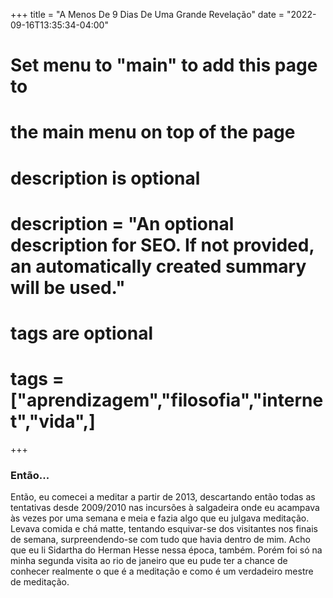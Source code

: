 +++
title = "A Menos De 9 Dias De Uma Grande Revelação"
date = "2022-09-16T13:35:34-04:00"

#
# Set menu to "main" to add this page to
# the main menu on top of the page
#
#
# description is optional
#
# description = "An optional description for SEO. If not provided, an automatically created summary will be used."

#
# tags are optional
#
# tags = ["aprendizagem","filosofia","internet","vida",]
+++

### Então...
Então, eu comecei a meditar a partir de 2013, descartando então todas as tentativas desde 2009/2010 nas incursões à salgadeira onde eu acampava às vezes por uma semana e meia e fazia algo que eu julgava meditação. Levava comida e chá matte, tentando esquivar-se dos visitantes nos finais de semana, surpreendendo-se com tudo que havia dentro de mim. Acho que eu li Sidartha do Herman Hesse nessa época, também. Porém foi só na minha segunda visita ao rio de janeiro que eu pude ter a chance de conhecer realmente o que é a meditação e como é um verdadeiro mestre de meditação.

